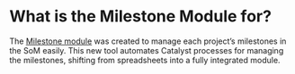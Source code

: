 # **What is the Milestone Module for?**
The [Milestone module](https://milestones.projectcatalyst.io/) was created to manage each project’s milestones in the SoM easily. This new tool automates Catalyst processes for managing the milestones, shifting from spreadsheets into a fully integrated module.
